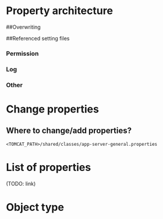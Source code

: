 # Property architecture
##Overwriting

##Referenced setting files
### Permission
### Log
### Other

# Change properties
## Where to change/add properties?
`<TOMCAT_PATH>/shared/classes/app-server-general.properties`

# List of properties
(TODO: link)

# Object type